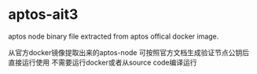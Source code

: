 # aptos-ait3

aptos node binary file extracted from aptos offical docker image.

从官方docker镜像提取出来的aptos-node
可按照官方文档生成验证节点公钥后直接运行使用 
不需要运行docker或者从source code编译运行
